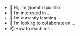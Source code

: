 - 👋 Hi, I’m @beatrizpicirillo
- 👀 I’m interested in ...
- 🌱 I’m currently learning ...
- 💞️ I’m looking to collaborate on ...
- 📫 How to reach me ...

<!---
beatrizpicirillo/beatrizpicirillo is a ✨ special ✨ repository because its `README.md` (this file) appears on your GitHub profile.
You can click the Preview link to take a look at your changes.
--->

